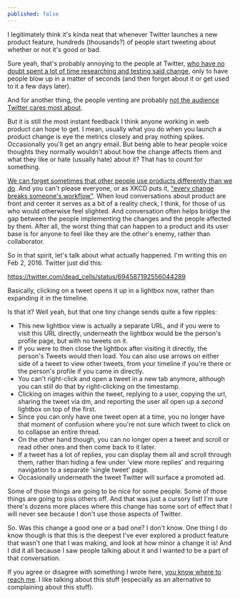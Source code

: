 ```yaml
---
published: false
---
```



I legitimately think it's kinda neat that whenever Twitter launches a new product feature, hundreds (thousands?) of people start tweeting about whether or not it's good or bad.

Sure yeah, that's probably annoying to the people at Twitter, [who have no doubt spent a lot of time researching and testing said change,](http://www.theatlantic.com/technology/archive/2015/11/twitter-unfaves-itself-hearts/413917/) only to have people blow up in a matter of seconds (and then forget about it or get used to it a few days later). 

And for another thing, the people venting are probably [not the audience Twitter cares most about](http://www.engadget.com/2015/10/27/twitter-q3-2015/). 

But it is still the most instant feedback I think anyone working in web product can hope to get. I mean, usually what you do when you launch a product change is eye the metrics closely and pray nothing spikes. Occasionally you'll get an angry email. But being able to hear people voice thoughts they normally wouldn't about how the change affects them and what they like or hate (usually hate) about it? That has to count for something.

[We can forget sometimes that other people use products differently than we do](http://www.subtraction.com/2016/02/01/the-futility-of-pleasing-all-users/). And you can't please everyone, or as XKCD puts it, ["every change breaks someone's workflow"](https://xkcd.com/1172/). When loud conversations about product are front and center it serves as a bit of a reality check, I think, for those of us who would otherwise feel slighted. And conversation often helps bridge the gap between the people implementing the changes and the people affected by them. After all, the worst thing that can happen to a product and its user base is for anyone to feel like they are the other's enemy, rather than collaborator. 

So in that spirit, let's talk about what actually happened. I'm writing this on Feb 2, 2016. Twitter just did this:

https://twitter.com/dead_cells/status/694587192556044289

Basically, clicking on a tweet opens it up in a lightbox now, rather than expanding it in the timeline. 

Is that it? Well yeah, but that one tiny change sends quite a few ripples:
 - This new lightbox view is actually a separate URL, and if you were to visit this URL directly, underneath the lightbox would be the person's profile page, but with no tweets on it.
 - If you were to then close the lightbox after visiting it directly, the person's Tweets would then load. You can also use arrows on either side of a tweet to view other tweets, from your timeline if you're there or the person's profile if you came in directly.
 - You can't right-click and open a tweet in a new tab anymore, although you can still do that by right-clicking on the timestamp.
 - Clicking on images within the tweet, replying to a user, copying the url, sharing the tweet via dm, and reporting the user all open up a *second* lightbox on top of the first.
 - Since you can only have one tweet open at a time, you no longer have that moment of confusion where you're not sure which tweet to click on to collapse an entire thread.
 - On the other hand though, you can no longer open a tweet and scroll or read other ones and then come back to it later.
 - If a tweet has a lot of replies, you can display them all and scroll through them, rather than hiding a few under 'view more replies' and requiring navigation to a separate 'single tweet' page.
 - Occasionally underneath the tweet Twitter will surface a promoted ad.
 
 
Some of those things are going to be nice for some people. Some of those things are going to piss others off. And that was just a cursory list! I'm sure there's dozens more places where this change has some sort of effect that I will never see because I don't use those aspects of Twitter.

So. Was this change a good one or a bad one? I don't know. One thing I do know though is that this is the deepest I've ever explored a product feature that wasn't one that I was making, and look at how minor a change it is! And I did it all because I saw people talking about it and I wanted to be a part of that conversation.

If you agree or disagree with something I wrote here, [you know where to reach me](https://twitter.com/RobertVinluan). I like talking about this stuff (especially as an alternative to complaining about this stuff).
   